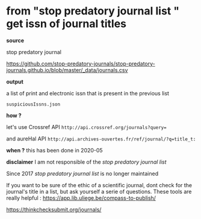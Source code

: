 # from "stop predatory journal list " get issn of journal titles

**source**

stop predatory journal

https://github.com/stop-predatory-journals/stop-predatory-journals.github.io/blob/master/_data/journals.csv

**output**

a list of print and electronic issn that is present in the previous list

`suspiciousIssns.json`


**how ?**

let's use Crossref API `http://api.crossref.org/journals?query= `

and aureHal API `http://api.archives-ouvertes.fr/ref/journal/?q=title_t:` 


**when ?**
this has been done in 2020-05

**disclaimer**
I am not responsible of the *stop predatory journal list* 

Since 2017 *stop predatory journal list* is no longer maintained

If you want to be sure of the ethic of a scientific journal, dont check for the journal's title in a list, but ask yourself a serie of questions. These tools are really helpful : 
https://app.lib.uliege.be/compass-to-publish/

https://thinkchecksubmit.org/journals/


